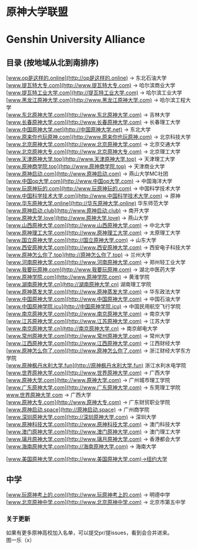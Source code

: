 # 原神大学联盟  
# Genshin University Alliance  
  
## 目录 (按地域从北到南排序)  
[www.op是这样的.online](http://op是这样的.online) → 东北石油大学  
[www.提瓦特大专.com](http://www.提瓦特大专.com) → 哈尔滨商业大学  
[www.提瓦特工业大学.com](http://提瓦特工业大学.com) → 哈尔滨工业大学  
[www.黑龙江原神大学.com](http://www.黑龙江原神大学.com) → 哈尔滨工程大学  
[www.东北原神大学.com](http://www.东北原神大学.com) → 吉林大学  
[www.长春原神大学.com](http://www.长春原神大学.com) → 长春理工大学  
[www.中国原神大学.net](http://中国原神大学.net) → 东北大学  
[www.原来你也玩原神.com](http://www.原来你也玩原神.com) → 北京科技大学  
[www.北京原神大学.com](http://www.北京原神大学.com) → 北京交通大学  
[www.北京原神大专.com](http://www.北京原神大专.com) → 北京理工大学  
[www.天津原神大学.top](http://www.天津原神大学.top) → 天津理工大学  
[www.原神商学院.top](http://www.原神商学院.top) → 天津商业大学  
[www.原神启动.com](http://www.原神启动.com) → 燕山大学MC社团  
[www.中国op大学.com](http://www.中国op大学.com) → 中国海洋大学  
[www.玩原神玩的.com](http://www.玩原神玩的.com) → 中国科学技术大学  
[www.中国科学技术大学.com](http://www.中国科学技术大学.com) → 原神  
[www.华东原神大学.online](http://华东原神大学.online) 华东师范大学  
[www.原神启动.club](http://www.原神启动.club) → 南开大学  
[www.原神大学.love](http://www.原神大学.love) → 燕山大学  
[www.山西原神大学.com](http://www.山西原神大学.com) → 中北大学  
[www.原神理工大学.com](http://www.原神理工大学.com) → 太原理工大学  
[www.国立原神大学.com](http://国立原神大学.com) → 山东大学  
[www.西安原神大学.com](http://www.西安原神大学.com) → 西安电子科技大学  
[www.原神怎么你了.top](http://原神怎么你了.top) → 兰州大学  
[www.河南原神大学.com](http://www.河南原神大学.com) → 郑州轻工业大学  
[www.我要玩原神.com](http://www.我要玩原神.com) → 湖北中医药大学  
[www.原神学院.com](http://www.原神学院.com) → 黄淮学院  
[www.湖南原神大学.cn](http://湖南原神大学.cn) 湖南理工学院  
[www.原神蒸发大学.com](http://www.原神蒸发大学.com) → 华东政法大学  
[www.中国原神大学.com](http://www.中国原神大学.com) → 中国石油大学  
[www.中国原神学院.icu](http://中国原神学院.icu) → 中国民用航空飞行学院  
[www.南京原神大学.com](http://www.南京原神大学.com) → 南京大学  
[www.江苏原神大学.com](http://www.江苏原神大学.com) → 江苏大学  
[www.南京原神大学.cn](http://南京原神大学.cn) → 南京邮电大学  
[www.常州原神大学.com](http://www.常州原神大学.com) → 常州大学  
[www.江西原神大学.com](http://www.江西原神大学.com) → 江西财经大学  
[www.原神怎么你了.com](http://www.原神怎么你了.com) → 浙江财经大学东方学院  
[www.原神枫丹水利大学.fun](http://原神枫丹水利大学.fun) 浙江水利水电学院  
[www.世界原神大学.com](http://www.世界原神大学.com) → 广西大学  
[www.原神大学.com](http://www.原神大学.com) → 广州城市理工学院  
[www.广东原神大学.com](http://www.广东原神大学.com) → 东莞理工学院  
[www.世界原神大学 com](http://www.世界原神大学.com) → 广西大学  
[www.原神大专.com](http://www.原神大专.com) → 广东财贸职业学院  
[www.原神启动.space](http://原神启动.space) → 广州商学院  
[www.深圳原神大学.com](http://深圳原神大学.com) → 深圳大学  
[www.原神科技大学.com](http://www.原神科技大学.com) → 澳门科技大学  
[www.澳门原神大学.com](http://www.澳门原神大学.com) → 澳门理工大学  
[www.璃月原神大学.com](http://www.璃月原神大学.com) → 香港都会大学  
[www.海南原神大学.com](http://海南原神大学.com) → 海南大学  
  
[www.美国原神大学.com](http://www.美国原神大学.com)→纽约大学  
## 中学  
[www.玩原神考上的.com](http://www.玩原神考上的.com) → 明德中学  
[www.北京原神中学.com](http://www.北京原神中学.com) → 北京市第五中学  
  
### 关于更新  
如果有更多原神高校加入名单，可以提交pr/提issues，看到会合并进来。  
图一乐（x）  











